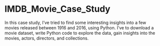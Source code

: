 # IMDB_Movie_Case_Study
In this case study, I’ve tried to find some interesting insights into a few movies released between 1916 and 2016, using Python. I’ve to download a movie dataset, write Python code to explore the data, gain insights into the movies, actors, directors, and collections. 

